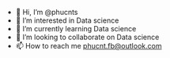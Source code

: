 - 👋 Hi, I’m @phucnts
- 👀 I’m interested in Data science
- 🌱 I’m currently learning Data science
- 💞️ I’m looking to collaborate on Data science
- 📫 How to reach me phucnt.fb@outlook.com

<!---
phucnts/phucnts is a ✨ special ✨ repository because its `README.md` (this file) appears on your GitHub profile.
You can click the Preview link to take a look at your changes.
--->
